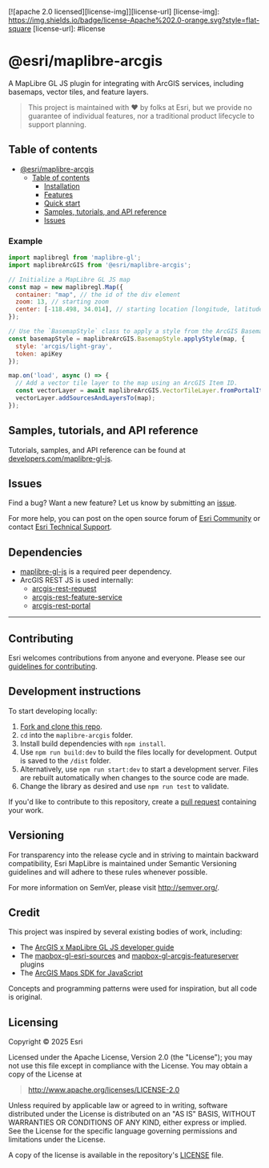 [![apache 2.0 licensed][license-img]][license-url]
[license-img]: https://img.shields.io/badge/license-Apache%202.0-orange.svg?style=flat-square
[license-url]: #license

# @esri/maplibre-arcgis

A MapLibre GL JS plugin for integrating with ArcGIS services, including basemaps, vector tiles, and feature layers.

> This project is maintained with ❤️ by folks at Esri, but we provide no guarantee of individual features, nor a traditional product lifecycle to support planning.

## Table of contents

- [@esri/maplibre-arcgis](#esrimaplibre-arcgis)
  - [Table of contents](#table-of-contents)
    - [Installation](#installation)
    - [Features](#features)
    - [Quick start](#quick-start)
    - [Samples, tutorials, and API reference](#samples-tutorials-and-api-reference)
    <!--- [Frequently asked questions](#frequently-asked-questions)-->
    - [Issues](#issues)

### Example
```js
import maplibregl from 'maplibre-gl';
import maplibreArcGIS from '@esri/maplibre-arcgis';

// Initialize a MapLibre GL JS map
const map = new maplibregl.Map({
  container: "map", // the id of the div element
  zoom: 13, // starting zoom
  center: [-118.498, 34.014], // starting location [longitude, latitude]
});

// Use the `BasemapStyle` class to apply a style from the ArcGIS Basemap Style service to the map
const basemapStyle = maplibreArcGIS.BasemapStyle.applyStyle(map, {
  style: 'arcgis/light-gray',
  token: apiKey
});

map.on('load', async () => {
  // Add a vector tile layer to the map using an ArcGIS Item ID.
  const vectorLayer = await maplibreArcGIS.VectorTileLayer.fromPortalItem('f0298e881b5b4743bbdf2c7d378acc84');
  vectorLayer.addSourcesAndLayersTo(map);
});
```

## Samples, tutorials, and API reference

Tutorials, samples, and API reference can be found at [developers.com/maplibre-gl-js](https://developers.arcgis.com/maplibre-gl-js/).

<!--## Frequently asked questions

TODO-->

## Issues

Find a bug? Want a new feature? Let us know by submitting an [issue](https://github.com/esri/maplibre-arcgis/issues).

For more help, you can post on the open source forum of [Esri Community](https://community.esri.com/t5/open-source-mapping-libraries/ct-p/open-source-mapping-libraries) or contact [Esri Technical Support](https://support.esri.com/en-us/contact).

## Dependencies

* [maplibre-gl-js](https://github.com/maplibre/maplibre-gl-js/) is a required peer dependency.
* ArcGIS REST JS is used internally:
    * [arcgis-rest-request](https://github.com/Esri/arcgis-rest-js/tree/main/packages/arcgis-rest-request)
    * [arcgis-rest-feature-service](https://github.com/Esri/arcgis-rest-js/tree/main/packages/arcgis-rest-feature-service)
    * [arcgis-rest-portal](https://github.com/Esri/arcgis-rest-js/tree/main/packages/arcgis-rest-portal)

---

## Contributing

Esri welcomes contributions from anyone and everyone. Please see our [guidelines for contributing](/CONTRIBUTING.md).

## Development instructions

To start developing locally:

1. [Fork and clone this repo](https://docs.github.com/en/pull-requests/collaborating-with-pull-requests/working-with-forks/fork-a-repo).
2. `cd` into the `maplibre-arcgis` folder.
3. Install build dependencies with `npm install`.
4. Use `npm run build:dev` to build the files locally for development. Output is saved to the `/dist` folder.
5. Alternatively, use `npm run start:dev` to start a development server. Files are rebuilt automatically when changes to the source code are made.
6. Change the library as desired and use `npm run test` to validate.

If you'd like to contribute to this repository, create a [pull request](https://docs.github.com/en/pull-requests/collaborating-with-pull-requests/proposing-changes-to-your-work-with-pull-requests/creating-a-pull-request) containing your work.

## Versioning

For transparency into the release cycle and in striving to maintain backward compatibility, Esri MapLibre is maintained under Semantic Versioning guidelines and will adhere to these rules whenever possible.

For more information on SemVer, please visit http://semver.org/.

## Credit

This project was inspired by several existing bodies of work, including:
* The [ArcGIS x MapLibre GL JS developer guide](https://developers.arcgis.com/maplibre-gl-js/)
* The [mapbox-gl-esri-sources](https://github.com/frontiersi/mapbox-gl-esri-sources) and [mapbox-gl-arcgis-featureserver](https://github.com/rowanwins/mapbox-gl-arcgis-featureserver) plugins
* The [ArcGIS Maps SDK for JavaScript](https://developers.arcgis.com/javascript/latest/)

Concepts and programming patterns were used for inspiration, but all code is original.

## Licensing

Copyright © 2025 Esri

Licensed under the Apache License, Version 2.0 (the "License"); you may not use this file except in compliance with the License. You may obtain a copy of the License at

> http://www.apache.org/licenses/LICENSE-2.0

Unless required by applicable law or agreed to in writing, software distributed under the License is distributed on an "AS IS" BASIS, WITHOUT WARRANTIES OR CONDITIONS OF ANY KIND, either express or implied. See the License for the specific language governing permissions and limitations under the License.

A copy of the license is available in the repository's [LICENSE](/LICENSE) file.
